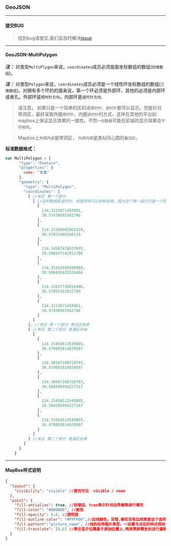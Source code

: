 ### GeoJSON

---
#### 提交BUG
> 找到bug请提交,我们会及时解决[issue](https://github.com/ParnDeedlit/WebClient-Mapbox/issues)

---
#### GeoJSON-MultiPolygon

***注：*** 对类型`MultiPlygon`来说，`coordinates`成员必须是面坐标数组的数组(`四维数组`)。

***注：*** 对类型`Polygon`来说，`coordinates`成员必须是一个线性环坐标数组的数组(`三维数组`)。对拥有多个环的的面来说，第一个环必须是外部环，其他的必须是内部环或者孔。外部环是`顺时针方向`，内部环是`逆时针方向`.

> 请注意， 如果只是一个简单的区的话`顺时针、逆时针`都可以显示。但是针对带洞区，最好采取外圈`顺时针`，内圈`逆时针`的方式，这样在其他的平台如mapbox上保证显示效果的一致性。不然`一份数据`可能在前端的显示效果会`不尽相同`。

> Mapbox上`外顺内逆`是带洞区， `外顺内顺`是类似同心圆的`叠加区`。

**标准数据格式：**
```javascript
var MultiPolygon = {
      "type": "Feature",
      "properties": {
        name: "多面"
      },
      "geometry": {
        "type": "MultiPolygon",
        "coordinates": [
          [ //多区 第一个部分
            [ //这和数据是逆时针，但是照样可以绘制出来，因为这个第一部分只是一个简单区
              [
                114.3233871459961,
                30.57438091562706
              ],
              [
                114.33368682861328,
                30.57851909346139
              ],
              [
                114.34587478637695,
                30.586647142912706
              ],
              [
                114.33162689208984,
                30.596695425524466
              ],
              [
                114.31617736816406,
                30.57955361032709
              ],
              [
                114.3233871459961,
                30.57438091562706
              ]
            ]
          ], //多区 第一个部分 带动区结束
          [ //多区 第二个部分 普通区开始
            [
              [
                114.33454513549805,
                30.479893814659587
              ],
              [
                114.38587188720703,
                30.479893814659587
              ],
              [
                114.38587188720703,
                30.504596494227247
              ],
              [
                114.33454513549805,
                30.504596494227247
              ],
              [
                114.33454513549805,
                30.479893814659587
              ]
            ]
          ] //多区 第二个部分 普通区结束
        ]
      }
    }
```

---
#### MapBox样式说明
~~~ json
{
  "layout": {
    "visibility": "visible" //是否可见  visible / none
  },
  "paint": {
    "fill-antialias": true, //抗锯齿，true表示针对边界缝隙进行填充
    "fill-color": "#000000", //颜色
    "fill-opacity": 0.8, //透明度
    "fill-outline-color": "#FFFF00",//边线颜色，没错,确实没有边线宽度这个选项
    "fill-pattern":"picture_name", //线的拉伸图片类型，一定要与对应的样式库的图片名字一一对应
    "fill-translate": [0,0] //表示显示位置基于原始位置上,再按照屏幕坐标进行偏移,这个应该绝大部分都用不上
  }
}
~~~
